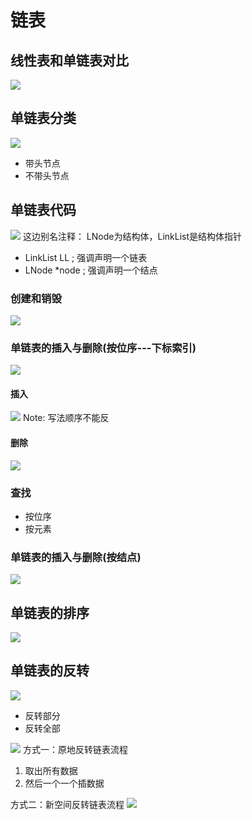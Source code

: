 # 链表
## 线性表和单链表对比
![](.link_list_images/liner_list_vs_link_list.png)


## 单链表分类
![](.link_list_images/link_list_class.png)
- 带头节点
- 不带头节点

## 单链表代码
![](.link_list_images/link_list_code.png)
这边别名注释：
LNode为结构体，LinkList是结构体指针

- LinkList LL ; 强调声明一个链表
- LNode *node ; 强调声明一个结点

### 创建和销毁
![](.link_list_images/link_list_code1.png)


### 单链表的插入与删除(按位序---下标索引)
![](.link_list_images/link_list_delete_n_insert.png)

#### 插入
![](.link_list_images/insert_process.png)
Note: 写法顺序不能反

#### 删除
![](.link_list_images/delete_process.png)

### 查找
- 按位序
- 按元素

### 单链表的插入与删除(按结点)
![](.link_list_images/insert_process1.png)


## 单链表的排序
![](.link_list_images/sort_link_list.png)

## 单链表的反转
![](.link_list_images/reverse_link_list.png)
- 反转部分
- 反转全部

![](.link_list_images/reverse_process.png)
方式一：原地反转链表流程
1. 取出所有数据
2. 然后一个一个插数据

方式二：新空间反转链表流程
![](.link_list_images/reverse_process_1.png)